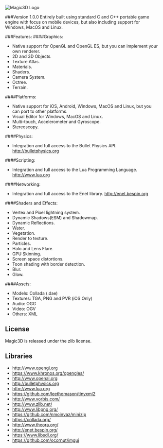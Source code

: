 ![Magic3D Logo](http://www.magictech.com.br/images/magic3d.png)

###Version 1.0.0
Entirely built using standard C and C++ portable game engine with focus on mobile devices, but also including support for Windows, MacOS and Linux.

###Features:
####Graphics:

* Native support for OpenGL and OpenGL ES, but you can implement your own renderer.
* 2D and 3D Objects.
* Texture Atlas.
* Materials.
* Shaders.
* Camera System.
* Octree.
* Terrain.

####Platforms:

* Native support for iOS, Android, Windows, MacOS and Linux, but you can port to other platforms.
* Visual Editor for Windows, MacOS and Linux.
* Multi-touch, Accelerometer and Gyroscope.
* Stereoscopy.

####Physics:

* Integration and full access to the Bullet Physics API. http://bulletphysics.org

####Scripting:

* Integration and full access to the Lua Programming Language. http://www.lua.org

####Networking:

* Integration and full access to the Enet library. http://enet.bespin.org

####Shaders and Effects:

* Vertex and Pixel lightning system.
* Dynamic Shadows(ESM) and Shadowmap.
* Dynamic Reflections.
* Water.
* Vegetation.
* Render to texture.
* Particles.
* Halo and Lens Flare.
* GPU Skinning.
* Screen space distortions.
* Toon shading with border detection.
* Blur.
* Glow.

####Assets:

* Models: Collada (.dae)
* Textures: TGA, PNG and PVR (iOS Only)
* Audio: OGG
* Video: OGV
* Others: XML

License
-------

Magic3D is released under the zlib license.

Libraries
------------
* http://www.opengl.org
* https://www.khronos.org/opengles/
* http://www.openal.org
* http://bulletphysics.org
* http://www.lua.org
* https://github.com/leethomason/tinyxml2
* http://www.vorbis.com/
* http://www.zlib.net/
* http://www.libpng.org/
* https://github.com/nmoinvaz/minizip
* https://collada.org/
* http://www.theora.org/
* http://enet.bespin.org/
* https://www.libsdl.org/
* https://github.com/ocornut/imgui
